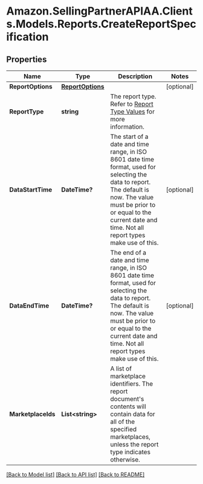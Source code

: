 # Amazon.SellingPartnerAPIAA.Clients.Models.Reports.CreateReportSpecification
## Properties

Name | Type | Description | Notes
------------ | ------------- | ------------- | -------------
**ReportOptions** | [**ReportOptions**](ReportOptions.md) |  | [optional] 
**ReportType** | **string** | The report type. Refer to [Report Type Values](https://developer-docs.amazon.com/sp-api/docs/report-type-values) for more information. | 
**DataStartTime** | **DateTime?** | The start of a date and time range, in ISO 8601 date time format, used for selecting the data to report. The default is now. The value must be prior to or equal to the current date and time. Not all report types make use of this. | [optional] 
**DataEndTime** | **DateTime?** | The end of a date and time range, in ISO 8601 date time format, used for selecting the data to report. The default is now. The value must be prior to or equal to the current date and time. Not all report types make use of this. | [optional] 
**MarketplaceIds** | **List&lt;string&gt;** | A list of marketplace identifiers. The report document&#39;s contents will contain data for all of the specified marketplaces, unless the report type indicates otherwise. | 

[[Back to Model list]](../README.md#documentation-for-models) [[Back to API list]](../README.md#documentation-for-api-endpoints) [[Back to README]](../README.md)

